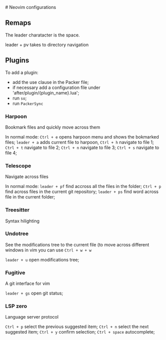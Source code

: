 # Neovim configurations

## Remaps
The leader charatacter is the space.

leader + pv takes to directory navigation
## Plugins
To add a plugin:
- add the use clause in the Packer file;
- if necessary add a configuration file under 'after/plugin/{plugin_name}.lua';
- run `so`;
- run `PackerSync`

### Harpoon
Bookmark files and quickly move across them

In normal mode:
`Ctrl + e` opens harpoon menu and shows the bokmarked files;
`leader + a` adds current file to harpoon,
`Ctrl + h` navigate to file 1;
`Ctrl + t` navigate to file 2;
`Ctrl + n` navigate to file 3;
`Ctrl + s` navigate to file 4;

### Telescope 
Navigate across files

In normal mode:
`leader + pf` find accross all the files in the folder;
`Ctrl + p` find across files in the current git repository;
`leader + ps` find word across file in the current folder;

### Treesitter
Syntax hilighting


### Undotree
See the modifications tree to the current file (to move across different windows in vim you can use `Ctrl + w + w `

`leader + u` open modifications tree;


### Fugitive
A git interface for vim

`leader + gs` open git status;

### LSP zero
Language server protocol

`Ctrl + p` select the previous suggested item;
`Ctrl + n` select the next suggested item;
`Ctrl + y` confirm selection;
`Ctrl + space` autocomplete;


